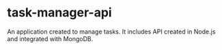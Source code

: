 # task-manager-api
An application created to manage tasks. It includes API created in Node.js and integrated with MongoDB.
